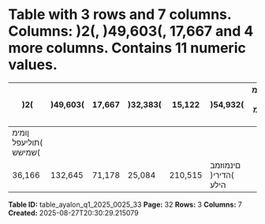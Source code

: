 # Table with 3 rows and 7 columns. Columns: )2(, )49,603(, 17,667 and 4 more columns. Contains 11 numeric values.

| )2( | )49,603( | 17,667 | )32,383( | 15,122 | )54,932( | תוליעפמ עבנש םינמוזמ םירזת |
|---|---|---|---|---|---|---|
| ןומימ )תוליעפל שמישש( |  |  |  |  |  |  |
| 36,166 | 132,645 | 71,178 | 25,084 | 210,515 | םינמוזמב )הדירי( הילע |  |

**Table ID:** table_ayalon_q1_2025_0025_33
**Page:** 32
**Rows:** 3
**Columns:** 7
**Created:** 2025-08-27T20:30:29.215079
